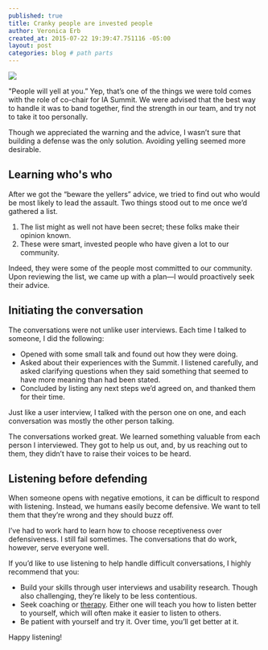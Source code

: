 ```yaml
---
published: true
title: Cranky people are invested people
author: Veronica Erb
created_at: 2015-07-22 19:39:47.751116 -05:00
layout: post
categories: blog # path parts
---
```


[![](https://farm1.staticflickr.com/309/19729854799_cc0959159a_n.jpg)](https://www.flickr.com/photos/26536462@N06/19729854799/in/datetaken/)

"People will yell at you.” Yep, that’s one of the things we were told comes with the role of co-chair for IA Summit. We were advised that the best way to handle it was to band together, find the strength in our team, and try not to take it too personally.

Though we appreciated the warning and the advice, I wasn’t sure that building a defense was the only solution. Avoiding yelling seemed more desirable.

<!-- continue -->

<h2>Learning who's who</h2>

After we got the “beware the yellers” advice, we tried to find out who would be most likely to lead the assault. Two things stood out to me once we’d gathered a list.

<ol>
    <li>The list might as well not have been secret; these folks make their opinion known.</li>
    <li>These were smart, invested people who have given a lot to our community.</li>
</ol>

Indeed, they were some of the people most committed to our community. Upon reviewing the list, we came up with a plan—I would proactively seek their advice.

<h2>Initiating the conversation</h2>

The conversations were not unlike user interviews. Each time I talked to someone, I did the following:

<ul>
    <li>Opened with some small talk and found out how they were doing.</li>
    <li>Asked about their experiences with the Summit. I listened carefully, and asked clarifying questions when they said something that seemed to have more meaning than had been stated.</li>
    <li>Concluded by listing any next steps we’d agreed on, and thanked them for their time.</li>
</ul>

Just like a user interview, I talked with the person one on one, and each conversation was mostly the other person talking.

The conversations worked great. We learned something valuable from each person I interviewed. They got to help us out, and, by us reaching out to them, they didn’t have to raise their voices to be heard.

<h2>Listening before defending</h2>

When someone opens with negative emotions, it can be difficult to respond with listening. Instead, we humans easily become defensive. We want to tell them that they’re wrong and they should buzz off.

I’ve had to work hard to learn how to choose receptiveness over defensiveness. I still fail sometimes. The conversations that do work, however, serve everyone well.

If you’d like to use listening to help handle difficult conversations, I highly recommend that you:

<ul>
    <li>Build your skills through user interviews and usability research. Though also challenging, they’re likely to be less contentious.</li>
    <li>Seek coaching or <a href="https://therapists.psychologytoday.com/rms/">therapy</a>. Either one will teach you how to listen better to yourself, which will often make it easier to listen to others.</li>
    <li>Be patient with yourself and try it. Over time, you’ll get better at it.</li>
</ul>

Happy listening!
